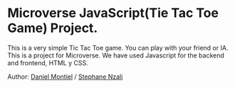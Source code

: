 # Microverse JavaScript(Tie Tac Toe Game)  Project. 

This is a very simple Tic Tac Toe game. You can play with your friend or IA. 
This is a project for Microverse. We have used Javascript for the backend and frontend, HTML y CSS.


Author: <a href="https://github.com/danmontielh">Daniel Montiel</a> / <a href="https://github.com/TheBigSteph">Stephane Nzali</a>

